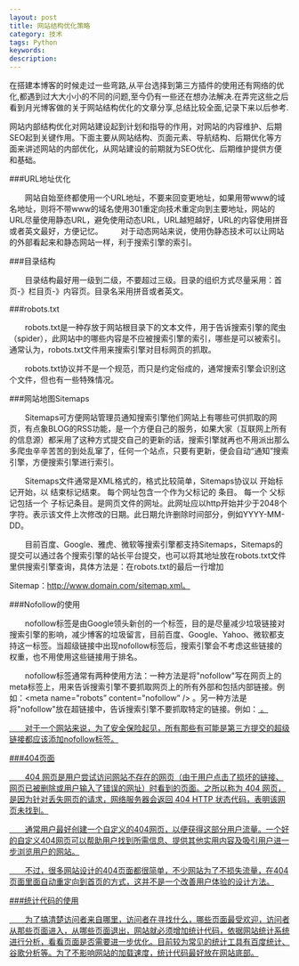 ```yaml
---
layout: post
title: 网站结构优化策略
category: 技术
tags: Python
keywords:
description:
---
```


在搭建本博客的时候走过一些弯路,从平台选择到第三方插件的使用还有网络的优化,都遇到过大大小小的不同的问题,至今仍有一些还在想办法解决.在弄完这些之后看到月光博客做的关于网站结构优化的文章分享,总结比较全面,记录下来以后参考.

网站内部结构优化对网站建设起到计划和指导的作用，对网站的内容维护、后期SEO起到关键作用。下面主要从网站结构、页面元素、导航结构、后期优化等方面来讲述网站的内部优化，从网站建设的前期就为SEO优化、后期维护提供方便和基础。

###URL地址优化

　　网站自始至终都使用一个URL地址，不要来回变更地址，如果用带www的域名地址，则将不带www的域名使用301重定向技术重定向到主要地址，网站的URL尽量使用静态URL，避免使用动态URL，URL越短越好，URL的内容使用拼音或者英文最好，方便记忆。
　　对于动态网站来说，使用伪静态技术可以让网站的外部看起来和静态网站一样，利于搜索引擎的索引。

###目录结构

　　目录结构最好用一级到二级，不要超过三级。目录的组织方式尽量采用：首页-》栏目页-》内容页。目录名采用拼音或者英文。

###robots.txt

　　robots.txt是一种存放于网站根目录下的文本文件，用于告诉搜索引擎的爬虫（spider），此网站中的哪些内容是不应被搜索引擎的索引，哪些是可以被索引。通常认为，robots.txt文件用来搜索引擎对目标网页的抓取。

　　robots.txt协议并不是一个规范，而只是约定俗成的，通常搜索引擎会识别这个文件，但也有一些特殊情况。

###网站地图Sitemaps

　　Sitemaps可方便网站管理员通知搜索引擎他们网站上有哪些可供抓取的网页，有点象BLOG的RSS功能，是一个方便自己的服务，如果大家（互联网上所有的信息源）都采用了这种方式提交自己的更新的话，搜索引擎就再也不用派出那么多爬虫辛辛苦苦的到处乱窜了，任何一个站点，只要有更新，便会自动“通知”搜索引擎，方便搜索引擎进行索引。

　　Sitemaps文件通常是XML格式的，格式比较简单，Sitemaps协议以 <urlset> 开始标记开始，以</urlset> 结束标记结束。 每个网址包含一个作为父标记的 <url> 条目。 每一个 <url> 父标记包括一个<loc> 子标记条目。<loc>是网页文件的网址。此网址应以http开始并少于2048个字符。<lastmod>表示该文件上次修改的日期。此日期允许删除时间部分，例如YYYY-MM-DD。

　　目前百度、Google、雅虎、微软等搜索引擎都支持Sitemaps，Sitemaps的提交可以通过各个搜索引擎的站长平台提交，也可以将其地址放在robots.txt文件里供搜索引擎查询，具体方法是：在robots.txt的最后一行增加

Sitemap：http://www.domain.com/sitemap.xml。

###Nofollow的使用

　　nofollow标签是由Google领头新创的一个标签，目的是尽量减少垃圾链接对搜索引擎的影响，减少博客的垃圾留言，目前百度、Google、Yahoo、微软都支持这一标签。当超级链接中出现nofollow标签后，搜索引擎会不考虑这些链接的权重，也不用使用这些链接用于排名。

　　nofollow标签通常有两种使用方法：一种方法是将"nofollow"写在网页上的meta标签上，用来告诉搜索引擎不要抓取网页上的所有外部和包括内部链接。例如：<meta name="robots” content="nofollow” /> 。另一种方法是将"nofollow"放在超链接中，告诉搜索引擎不要抓取特定的链接。例如：<a rel="nofollow" href="url"> 。

　　对于一个网站来说，为了安全保险起见，所有那些有可能是第三方提交的超级链接都应该添加nofollow标签。

###404页面

　　404 网页是用户尝试访问网站不存在的网页（由于用户点击了损坏的链接、网页已被删除或用户输入了错误的网址）时看到的页面。之所以称为 404
网页，是因为针对丢失网页的请求，网络服务器会返回 404 HTTP 状态代码，表明该网页未找到。

　　通常用户最好创建一个自定义的404网页，以便获得这部分用户流量。一个好的自定义404网页可以帮助用户找到所需信息、提供其他实用内容及吸引用户进一步浏览用户的网站。

　　不过，很多网站设计的404页面都很简单，不少网站为了不损失流量，在404页面里面自动重定向到首页的方式，这并不是一个改善用户体验的设计方法。

###统计代码的使用

　　为了搞清楚访问者来自哪里，访问者在寻找什么，哪些页面最受欢迎，访问者从那些页面进入，从哪些页面退出，网站就必须增加统计代码，依据网站统计系统进行分析，看看页面是否需要进一步优化。目前较为常见的统计工具有百度统计、谷歌分析等。为了不影响网站的加载速度，统计代码最好放在网站底部。
